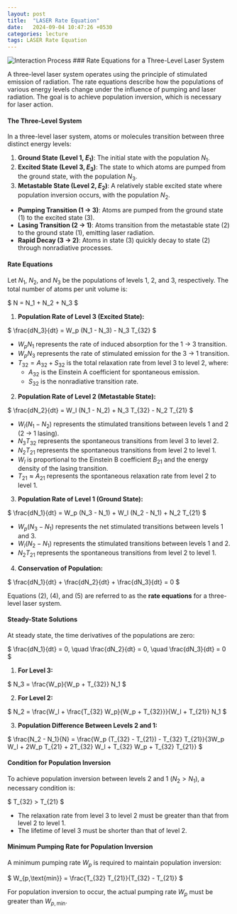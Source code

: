 ```yaml
---
layout: post
title:  "LASER Rate Equation"
date:   2024-09-04 10:47:26 +0530
categories: lecture
tags: LASER Rate Equation
---
```



<img src="/SKMU/assets/img/LASER/rate.png" alt="Interaction Process" class="my-custom-class" style="max-width:100%; height:auto;">
### Rate Equations for a Three-Level Laser System

A three-level laser system operates using the principle of stimulated emission of radiation. The rate equations describe how the populations of various energy levels change under the influence of pumping and laser radiation. The goal is to achieve population inversion, which is necessary for laser action.

#### The Three-Level System

In a three-level laser system, atoms or molecules transition between three distinct energy levels:

1. **Ground State (Level 1, $E_1$)**: The initial state with the population $N_1$.
2. **Excited State (Level 3, $E_3$)**: The state to which atoms are pumped from the ground state, with the population $N_3$.
3. **Metastable State (Level 2, $E_2$)**: A relatively stable excited state where population inversion occurs, with the population $N_2$.

- **Pumping Transition (1 → 3)**: Atoms are pumped from the ground state (1) to the excited state (3).
- **Lasing Transition (2 → 1)**: Atoms transition from the metastable state (2) to the ground state (1), emitting laser radiation.
- **Rapid Decay (3 → 2)**: Atoms in state (3) quickly decay to state (2) through nonradiative processes.

#### Rate Equations

Let $N_1$, $N_2$, and $N_3$ be the populations of levels 1, 2, and 3, respectively. The total number of atoms per unit volume is:

$
N = N_1 + N_2 + N_3
$

1. **Population Rate of Level 3 (Excited State):**

$
\frac{dN_3}{dt} = W_p (N_1 - N_3) - N_3 T_{32}
$

- $W_p N_1$ represents the rate of induced absorption for the 1 → 3 transition.
- $W_p N_3$ represents the rate of stimulated emission for the 3 → 1 transition.
- $T_{32} = A_{32} + S_{32}$ is the total relaxation rate from level 3 to level 2, where:
  - $A_{32}$ is the Einstein A coefficient for spontaneous emission.
  - $S_{32}$ is the nonradiative transition rate.

2. **Population Rate of Level 2 (Metastable State):**

$
\frac{dN_2}{dt} = W_l (N_1 - N_2) + N_3 T_{32} - N_2 T_{21}
$

- $W_l (N_1 - N_2)$ represents the stimulated transitions between levels 1 and 2 (2 → 1 lasing).
- $N_3 T_{32}$ represents the spontaneous transitions from level 3 to level 2.
- $N_2 T_{21}$ represents the spontaneous transitions from level 2 to level 1.
- $W_l$ is proportional to the Einstein B coefficient $B_{21}$ and the energy density of the lasing transition.
- $T_{21} \approx A_{21}$ represents the spontaneous relaxation rate from level 2 to level 1.

3. **Population Rate of Level 1 (Ground State):**

$
\frac{dN_1}{dt} = W_p (N_3 - N_1) + W_l (N_2 - N_1) + N_2 T_{21}
$

- $W_p (N_3 - N_1)$ represents the net stimulated transitions between levels 1 and 3.
- $W_l (N_2 - N_1)$ represents the stimulated transitions between levels 1 and 2.
- $N_2 T_{21}$ represents the spontaneous transitions from level 2 to level 1.

4. **Conservation of Population:**

$
\frac{dN_1}{dt} + \frac{dN_2}{dt} + \frac{dN_3}{dt} = 0
$

Equations (2), (4), and (5) are referred to as the **rate equations** for a three-level laser system.

#### Steady-State Solutions

At steady state, the time derivatives of the populations are zero:

$
\frac{dN_1}{dt} = 0, \quad \frac{dN_2}{dt} = 0, \quad \frac{dN_3}{dt} = 0
$

1. **For Level 3:**

$
N_3 = \frac{W_p}{W_p + T_{32}} N_1
$

2. **For Level 2:**

$
N_2 = \frac{W_l + \frac{T_{32} W_p}{W_p + T_{32}}}{W_l + T_{21}} N_1
$

3. **Population Difference Between Levels 2 and 1:**

$
\frac{N_2 - N_1}{N} = \frac{W_p (T_{32} - T_{21}) - T_{32} T_{21}}{3W_p W_l + 2W_p T_{21} + 2T_{32} W_l + T_{32} W_p + T_{32} T_{21}}
$

#### Condition for Population Inversion

To achieve population inversion between levels 2 and 1 ($N_2 > N_1$), a necessary condition is:

$
T_{32} > T_{21}
$

- The relaxation rate from level 3 to level 2 must be greater than that from level 2 to level 1.
- The lifetime of level 3 must be shorter than that of level 2.

#### Minimum Pumping Rate for Population Inversion

A minimum pumping rate $W_p$ is required to maintain population inversion:

$
W_{p,\text{min}} = \frac{T_{32} T_{21}}{T_{32} - T_{21}}
$

For population inversion to occur, the actual pumping rate $W_p$ must be greater than $W_{p,\text{min}}$.
